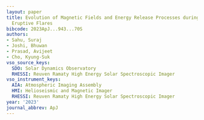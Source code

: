 ```yaml
---
layout: paper
title: Evolution of Magnetic Fields and Energy Release Processes during Homologous
  Eruptive Flares
bibcode: 2023ApJ...943...70S
authors:
- Sahu, Suraj
- Joshi, Bhuwan
- Prasad, Avijeet
- Cho, Kyung-Suk
vso_source_keys:
  SDO: Solar Dynamics Observatory
  RHESSI: Reuven Ramaty High Energy Solar Spectroscopic Imager
vso_instrument_keys:
  AIA: Atmospheric Imaging Assembly
  HMI: Helioseismic and Magnetic Imager
  RHESSI: Reuven Ramaty High Energy Solar Spectroscopic Imager
year: '2023'
journal_abbrev: ApJ
---
```


